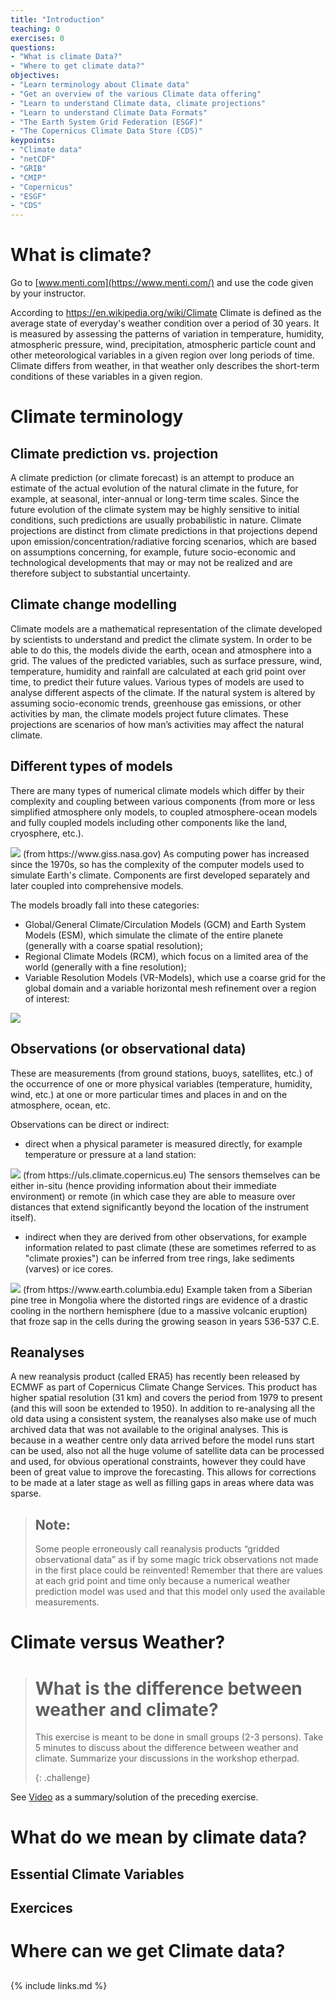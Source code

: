 ```yaml
---
title: "Introduction"
teaching: 0
exercises: 0
questions:
- "What is climate Data?"
- "Where to get climate data?"
objectives:
- "Learn terminology about Climate data"
- "Get an overview of the various Climate data offering"
- "Learn to understand Climate data, climate projections"
- "Learn to understand Climate Data Formats"
- "The Earth System Grid Federation (ESGF)"
- "The Copernicus Climate Data Store (CDS)"
keypoints:
- "Climate data"
- "netCDF"
- "GRIB"
- "CMIP"
- "Copernicus"
- "ESGF"
- "CDS"
---
```


# What is climate?

Go to [www.menti.com](https://www.menti.com/) and use the code given by your instructor.

According to https://en.wikipedia.org/wiki/Climate
Climate is defined as the average state of everyday's weather condition over a period of 30 years. It is measured by assessing the patterns of variation in temperature, humidity, atmospheric pressure, wind, precipitation, atmospheric particle count and other meteorological variables in a given region over long periods of time.
Climate differs from weather, in that weather only describes the short-term conditions of these variables in a given region. 

# Climate terminology

## Climate prediction vs. projection
A climate prediction (or climate forecast) is an attempt to produce an estimate of the actual evolution of the natural climate in the future, for example, at seasonal, inter-annual or long-term time scales. Since the future evolution of the climate system may be highly sensitive to initial conditions, such predictions are usually probabilistic in nature.
Climate projections are distinct from climate predictions in that projections depend upon emission/concentration/radiative forcing scenarios, which are based on assumptions concerning, for example, future socio-economic and technological developments that may or may not be realized and are therefore subject to substantial uncertainty.

## Climate change modelling
Climate models are a mathematical representation of the climate developed by scientists to understand and predict the climate system. In order to be able to do this, the models divide the earth, ocean and atmosphere into a grid. The values of the predicted variables, such as surface pressure, wind, temperature, humidity and rainfall are calculated at each grid point over time, to predict their future values.
Various types of models are used to analyse different aspects of the climate. If the natural system is altered by assuming socio-economic trends, greenhouse gas emissions, or other activities by man, the climate models project future climates. These projections are scenarios of how man’s activities may affect the natural climate.

## Different types of models
There are many types of numerical climate models which differ by their complexity and coupling between various components (from more or less simplified atmosphere only models, to coupled atmosphere-ocean models and fully coupled models including other components like the land, cryosphere, etc.). 

<img src="../fig/ClimateModelsEvolution.gif">
(from https://www.giss.nasa.gov) As computing power has increased since the 1970s, so has the complexity of the computer models used to simulate Earth's climate. Components are first developed separately and later coupled into comprehensive models.

The models broadly fall into these categories:
* Global/General Climate/Circulation Models (GCM) and Earth System Models (ESM), which simulate the climate of the entire planete (generally with a coarse spatial resolution);
* Regional Climate Models (RCM), which focus on a limited area of the world (generally with a fine resolution);
* Variable Resolution Models (VR-Models), which use a coarse grid for the global domain and a variable horizontal mesh refinement over a region of interest:

<img src="../fig/EUCordex30x4.png">

## Observations (or observational data)
These are measurements (from ground stations, buoys, satellites, etc.) of the occurrence of one or more physical variables (temperature, humidity, wind, etc.) at one or more particular times and places in and on the atmosphere, ocean, etc. 

Observations can be direct or indirect:
* direct when a physical parameter is measured directly, for example temperature or pressure at a land station: 

<img src="../fig/WMO Global Observing System.png">
(from https://uls.climate.copernicus.eu) The sensors themselves can be either in-situ (hence providing information about their immediate environment) or remote (in which case they are able to measure over distances that extend significantly beyond the location of the instrument itself).

* indirect when they are derived from other observations, for example information related to past climate (these are sometimes referred to as "climate proxies") can be inferred from tree rings, lake sediments (varves) or ice cores.

<img src="../fig/frost_rings_375.jpg">
(from https://www.earth.columbia.edu) Example taken from a Siberian pine tree in Mongolia where the distorted rings are evidence of a drastic cooling in the northern hemisphere (due to a massive volcanic eruption) that froze sap in the cells during the growing season in years 536-537 C.E. 

## Reanalyses
A new reanalysis product (called ERA5) has recently been released by ECMWF as part of Copernicus Climate Change Services. This product has higher spatial resolution (31 km) and covers the period from 1979 to present (and this will soon be extended to 1950).
In addition to re-analysing all the old data using a consistent system, the reanalyses also make use of much archived data that was not available to the original analyses. This is because in a weather centre only data arrived before the model runs start can be used, also not all the huge volume of satellite data can be processed and used, for obvious operational constraints, however they could have been of great value to improve the forecasting. This allows for corrections to be made at a later stage as well as filling gaps in areas where data was sparse. 

> ## Note: 
> Some people erroneously call reanalysis products “gridded observational data” as if by some magic trick observations not
> made in the first place could be reinvented! Remember that there are values at each grid point and time only because a numerical
> weather prediction model was used and that this model only used the available measurements.

# Climate versus Weather?

> # What is the difference between weather and climate?
>
> This exercise is meant to be done in small groups (2-3 persons).
> Take 5 minutes to discuss about the difference between weather
> and climate. 
> Summarize your discussions in the workshop etherpad.
>
> {: .challenge}

See [Video](https://youtu.be/e0vj-0imOLw) as a summary/solution of the preceding exercise.

# What do we mean by climate data?

## Essential Climate Variables

## Exercices

# Where can we get Climate data?

## 

{% include links.md %}

